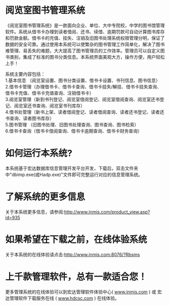 # 阅览室图书管理系统

《阅览室图书管理系统》是一款面向企业、单位、大中专院校，中学的图书馆管理软件。系统从借书卡办理到读者借阅、还书、续借、逾期罚款可自动计算图书库存和罚款金额。借书卡的充值、挂失、注销及旧图书处理系统权限管理分明，保证了数据的安全可靠。通过使用本系统可以使繁杂的图书管理工作简单化，解决了图书难管理、易丢失的难题，大大提高了图书管理员的工作效率。管理员可以自定义图书类别，集成了标准的图书分类信息。本系统界面美观大方，操作方便，用户轻松上手！

系统主要内容包括：  
1.基本信息   （阅览室设置、图书分类设置、借书卡设置、书刊信息、图书信息）  
2.借书卡管理（办理借书卡、借书卡查询、借书卡挂失/解挂、借书卡挂失查询、借书卡充值、借书卡充值查询、注销借书卡）  
3.阅览室管理（新到书刊登记、阅览室借阅登记、阅览室借阅查询、阅览室还书登记、阅览室还书查询、阅览室书刊库存）  
4.借书处管理（新书上架、读者借阅登记、读者借阅查询、读者还书登记、读者还书查询、读者图书库存）  
5.图书管理   （旧图书处理、旧图书处理查询、图书查询、图书检索）  
6.借书卡查询（借书卡借阅查询、借书卡逾期查询、借书卡财务查询）  

# 如何运行本系统?

本系统基于宏达数据库信息管理开发平台开发，下载后，双击文件夹中"dbimp.exe(或Hadp.exe)"文件即可完整运行对应的信息管理系统。

# 了解系统的更多信息

关于本系统更多信息，请参阅:http://www.inmis.com/product_view.asp?id=935

# 如果希望在下载之前，在线体验系统

关于本系统的在线体验请点击:http://www.inmis.com:8076/?Rbsms

# 上千款管理软件，总有一款适合您！

更多管理系统的在线体验可以到宏达管理软件体验中心( www.inmis.com ) 或 宏达管理软件下载服务在线 ( www.hdcsc.com ) 在线体验。

